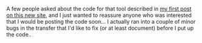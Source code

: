 A few people asked about the code for that tool described in [my first post on this new site](http://blogs.duncanmackenzie.net/duncanma/archive/2004/08/25/589.aspx), and I just wanted to reassure anyone who was interested that I would be posting the code soon... I actually ran into a couple of minor bugs in the transfer that I'd like to fix (or at least document) before I put up the code..